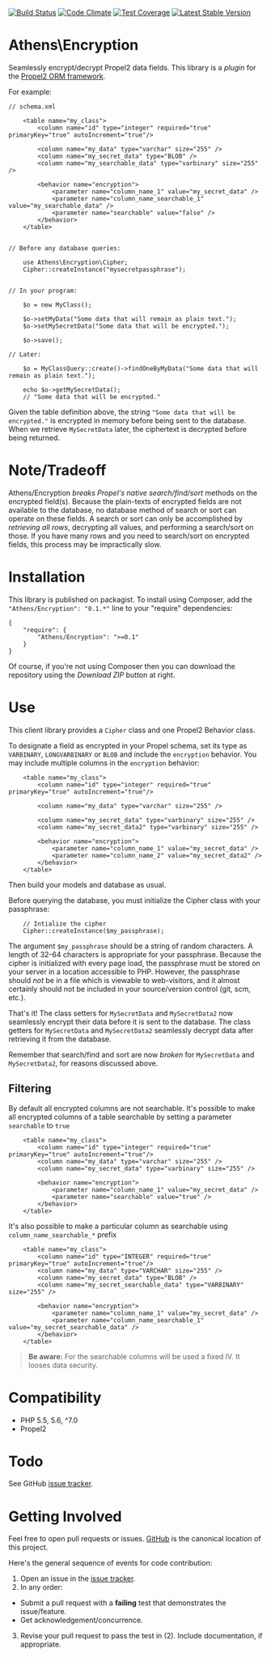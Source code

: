 [![Build Status](https://travis-ci.org/AthensFramework/encryption.svg)](https://travis-ci.org/AthensFramework/encryption)
[![Code Climate](https://codeclimate.com/github/AthensFramework/encryption/badges/gpa.svg)](https://codeclimate.com/github/AthensFramework/encryption)
[![Test Coverage](https://codeclimate.com/github/AthensFramework/encryption/badges/coverage.svg)](https://codeclimate.com/github/AthensFramework/encryption/coverage)
[![Latest Stable Version](https://poser.pugx.org/Athens/Encryption/v/stable)](https://packagist.org/packages/Athens/Encryption)

Athens\Encryption
=============

Seamlessly encrypt/decrypt Propel2 data fields. This library is a *plugin* for the [Propel2 ORM framework](http://propelorm.org/).

For example:

```
// schema.xml

    <table name="my_class">
        <column name="id" type="integer" required="true" primaryKey="true" autoIncrement="true"/>

        <column name="my_data" type="varchar" size="255" />
        <column name="my_secret_data" type="BLOB" />
        <column name="my_searchable_data" type="varbinary" size="255" />

        <behavior name="encryption">
            <parameter name="column_name_1" value="my_secret_data" />
            <parameter name="column_name_searchable_1" value="my_searchable_data" />
            <parameter name="searchable" value="false" />
        </behavior>
    </table>


// Before any database queries:

    use Athens\Encryption\Cipher;
    Cipher::createInstance("mysecretpassphrase");


// In your program:

    $o = new MyClass();

    $o->setMyData("Some data that will remain as plain text.");
    $o->setMySecretData("Some data that will be encrypted.");

    $o->save();

// Later:

    $o = MyClassQuery::create()->findOneByMyData("Some data that will remain as plain text.");

    echo $o->getMySecretData();
    // "Some data that will be encrypted."

```

Given the table definition above, the string `"Some data that will be encrypted."` is encrypted in memory before being sent to the database. When we retrieve `MySecretData` later, the ciphertext is decrypted before being returned.

Note/Tradeoff
=============

Athens/Encryption *breaks Propel's native search/find/sort* methods on the encrypted field(s). Because the plain-texts of encrypted fields are not available to the database, no database method of search or sort can operate on these fields. A search or sort can only be accomplished by *retrieving all rows*, decrypting all values, and performing a search/sort on those. If you have many rows and you need to search/sort on encrypted fields, this process may be impractically slow.

Installation
===============

This library is published on packagist. To install using Composer, add the `"Athens/Encryption": "0.1.*"` line to your "require" dependencies:

```
{
    "require": {
        "Athens/Encryption": ">=0.1"
    }
}
```

Of course, if you're not using Composer then you can download the repository using the *Download ZIP* button at right.

Use
===

This client library provides a `Cipher` class and one Propel2 Behavior class.

To designate a field as encrypted in your Propel schema, set its type as `VARBINARY`, `LONGVARBINARY` or `BLOB` and include the `encryption` behavior. You may include multiple columns in the `encryption` behavior:

```
    <table name="my_class">
        <column name="id" type="integer" required="true" primaryKey="true" autoIncrement="true"/>

        <column name="my_data" type="varchar" size="255" />

        <column name="my_secret_data" type="varbinary" size="255" />
        <column name="my_secret_data2" type="varbinary" size="255" />

        <behavior name="encryption">
            <parameter name="column_name_1" value="my_secret_data" />
            <parameter name="column_name_2" value="my_secret_data2" />
        </behavior>
    </table>
```

Then build your models and database as usual.

Before querying the database, you must initialize the Cipher class with your passphrase:

```
    // Intialize the cipher
    Cipher::createInstance($my_passphrase);
```

The argument `$my_passphrase` should be a string of random characters. A length of 32-64 characters is appropriate for your passphrase. Because the cipher is initialized with every page load, the passphrase must be stored on your server in a location accessible to PHP. However, the passphrase should *not* be in a file which is viewable to web-visitors, and it almost certainly should not be included in your source/version control (git, scm, etc.).

That's it! The class setters for `MySecretData` and `MySecretData2` now seamlessly encrypt their data before it is sent to the database. The class getters for `MySecretData` and `MySecretData2` seamlessly decrypt data after retrieving it from the database.

Remember that search/find and sort are now *broken* for `MySecretData` and `MySecretData2`, for reasons discussed above.

## Filtering
By default all encrypted columns are not searchable. It's possible to make all encrypted columns of a table searchable by setting a parameter `searchable` to `true`
```
    <table name="my_class">
        <column name="id" type="integer" required="true" primaryKey="true" autoIncrement="true"/>
        <column name="my_data" type="varchar" size="255" />
        <column name="my_secret_data" type="varbinary" size="255" />

        <behavior name="encryption">
            <parameter name="column_name_1" value="my_secret_data" />
            <parameter name="searchable" value="true" />
        </behavior>
    </table>
```
It's also possible to make a particular column as searchable using `column_name_searchable_*` prefix
```
    <table name="my_class">
        <column name="id" type="INTEGER" required="true" primaryKey="true" autoIncrement="true"/>
        <column name="my_data" type="VARCHAR" size="255" />
        <column name="my_secret_data" type="BLOB" />
        <column name="my_secret_searchable_data" type="VARBINARY" size="255" />

        <behavior name="encryption">
            <parameter name="column_name_1" value="my_secret_data" />
            <parameter name="column_name_searchable_1" value="my_secret_searchable_data" />
        </behavior>
    </table>
```
> **Be aware:** For the searchable columns will be used a fixed IV. It looses data security.

Compatibility
=============

* PHP 5.5, 5.6, ^7.0
* Propel2

Todo
====

See GitHub [issue tracker](https://github.com/AthensFramework/encryption/issues/).


Getting Involved
================

Feel free to open pull requests or issues. [GitHub](https://github.com/AthensFramework/encryption) is the canonical location of this project.

Here's the general sequence of events for code contribution:

1. Open an issue in the [issue tracker](https://github.com/AthensFramework/encryption/issues/).
2. In any order:
  * Submit a pull request with a **failing** test that demonstrates the issue/feature.
  * Get acknowledgement/concurrence.
3. Revise your pull request to pass the test in (2). Include documentation, if appropriate.
